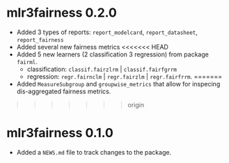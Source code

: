 
# mlr3fairness 0.2.0

* Added 3 types of reports: `report_modelcard`, `report_datasheet`, `report_fairness`
* Added several new fairness metrics
<<<<<<< HEAD
* Added 5 new learners (2 classification 3 regression) from package `fairml`.
  * classification: `classif.fairzlrm` | `classif.fairfgrrm`
  * regression:     `regr.fairnclm` | `regr.fairzlm` | `regr.fairfrrm`. 
=======
* Added `MeasureSubgroup` and `groupwise_metrics` that allow for inspecing dis-aggregated fairness metrics.
>>>>>>> origin


# mlr3fairness 0.1.0

* Added a `NEWS.md` file to track changes to the package.

